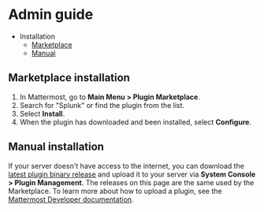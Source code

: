 # Admin guide

- Installation
    - [Marketplace](#marketplace-installation)
    - [Manual](#manual-installation)

## Marketplace installation
1. In Mattermost, go to **Main Menu > Plugin Marketplace**.
2. Search for "Splunk" or find the plugin from the list.
3. Select **Install**.
4. When the plugin has downloaded and been installed, select **Configure**.

## Manual installation
If your server doesn't have access to the internet, you can download the [latest plugin binary release](https://github.com/mattermost/mattermost-plugin-splunk/releases) and upload it to your server via **System Console > Plugin Management**. The releases on this page are the same used by the Marketplace. To learn more about how to upload a plugin, see the [Mattermost Developer documentation](https://developers.mattermost.com/integrate/plugins/using-and-managing-plugins/).